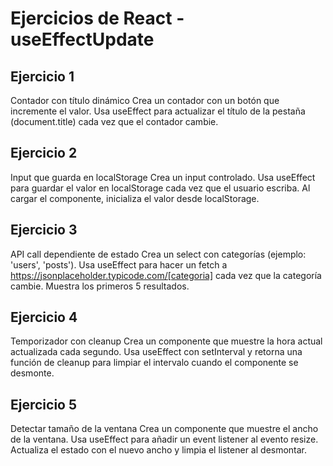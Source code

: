 # Ejercicios de React - useEffectUpdate


## Ejercicio 1
Contador con título dinámico Crea un contador con un botón que incremente el valor. Usa useEffect para actualizar el título de la pestaña (document.title) cada vez que el contador cambie.

## Ejercicio 2
Input que guarda en localStorage Crea un input controlado. Usa useEffect para guardar el valor en localStorage cada vez que el usuario escriba. Al cargar el componente, inicializa el valor desde localStorage.

## Ejercicio 3
API call dependiente de estado Crea un select con categorías (ejemplo: 'users', 'posts'). Usa useEffect para hacer un fetch a https://jsonplaceholder.typicode.com/[categoria] cada vez que la categoría cambie. Muestra los primeros 5 resultados.

## Ejercicio 4
Temporizador con cleanup Crea un componente que muestre la hora actual actualizada cada segundo. Usa useEffect con setInterval y retorna una función de cleanup para limpiar el intervalo cuando el componente se desmonte.

## Ejercicio 5
Detectar tamaño de la ventana Crea un componente que muestre el ancho de la ventana. Usa useEffect para añadir un event listener al evento resize. Actualiza el estado con el nuevo ancho y limpia el listener al desmontar.